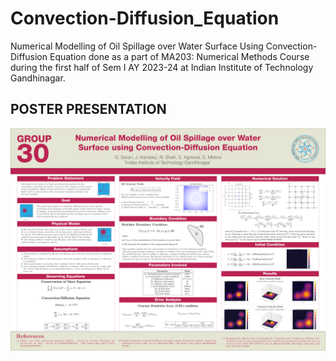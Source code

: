 # Convection-Diffusion_Equation
Numerical Modelling of Oil Spillage over Water Surface Using Convection-Diffusion Equation done as a part of MA203: Numerical Methods Course during the first half of Sem I AY 2023-24 at Indian Institute of Technology Gandhinagar.

## **POSTER PRESENTATION**
![Poster](A1POSTER-01.png)

